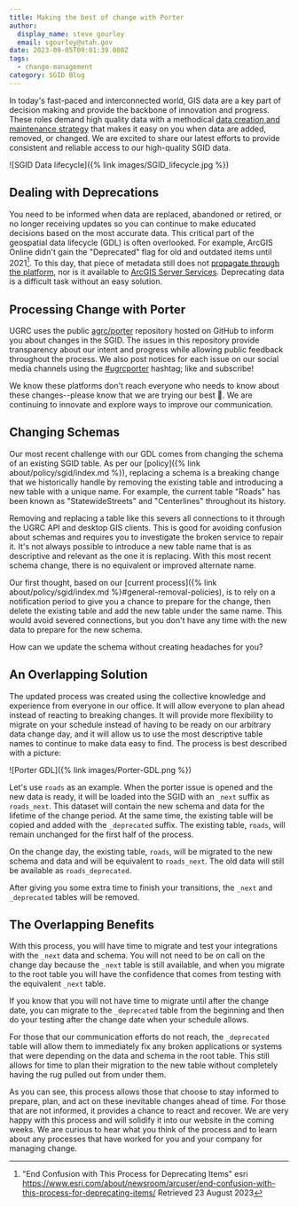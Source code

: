 ```yaml
---
title: Making the best of change with Porter
author:
  display_name: steve gourley
  email: sgourley@utah.gov
date: 2023-09-05T09:01:39.000Z
tags:
  - change-management
category: SGID Blog
---
```


In today's fast-paced and interconnected world, GIS data are a key part of decision making and provide the backbone of innovation and progress. These roles demand high quality data with a methodical [data creation and maintenance strategy](/blog/2018-02-05-sgid-data-lifecycle) that makes it easy on you when data are added, removed, or changed. We are excited to share our latest efforts to provide consistent and reliable access to our high-quality SGID data.

![SGID Data lifecycle]({% link images/SGID_lifecycle.jpg %})


## Dealing with Deprecations



You need to be informed when data are replaced, abandoned or retired, or no longer receiving updates so you can continue to make educated decisions based on the most accurate data. This critical part of the geospatial data lifecycle (GDL) is often overlooked. For example, ArcGIS Online didn't gain the "Deprecated" flag for old and outdated items until 2021[^deprecated]. To this day, that piece of metadata still does not [propagate through the platform](https://community.esri.com/t5/arcgis-online-ideas/use-deprecation-flag-through-platform/idi-p/941737), nor is it available to [ArcGIS Server Services](https://community.esri.com/t5/arcgis-enterprise-ideas/allow-marking-arcgis-server-services-as-deprecated/idi-p/1281015). Deprecating data is a difficult task without an easy solution.

## Processing Change with Porter



UGRC uses the public [agrc/porter](https://github.com/agrc/porter/issues?q=is%3Aissue+is%3Aopen+sort%3Aupdated-desc) repository hosted on GitHub to inform you about changes in the SGID. The issues in this repository provide transparency about our intent and progress while allowing public feedback throughout the process. We also post notices for each issue on our social media channels using the [#ugrcporter](https://twitter.com/hashtag/ugrcporter) hashtag; like and subscribe!

We know these platforms don't reach everyone who needs to know about these changes--please know that we are trying our best 💙️. We are continuing to innovate and explore ways to improve our communication.

## Changing Schemas



Our most recent challenge with our GDL comes from changing the schema of an existing SGID table. As per our [policy]({% link about/policy/sgid/index.md %}), replacing a schema is a breaking change that we historically handle by removing the existing table and introducing a new table with a unique name. For example, the current table "Roads" has been known as "StatewideStreets" and "Centerlines" throughout its history.

Removing and replacing a table like this severs all connections to it through the UGRC API and desktop GIS clients. This is good for avoiding confusion about schemas and requires you to investigate the broken service to repair it. It's not always possible to introduce a new table name that is as descriptive and relevant as the one it is replacing. With this most recent schema change, there is no equivalent or improved alternate name.

Our first thought, based on our [current process]({% link about/policy/sgid/index.md %}#general-removal-policies), is to rely on a notification period to give you a chance to prepare for the change, then delete the existing table and add the new table under the same name. This would avoid severed connections, but you don't have any time with the new data to prepare for the new schema.

How can we update the schema without creating headaches for you?

## An Overlapping Solution



The updated process was created using the collective knowledge and experience from everyone in our office. It will allow everyone to plan ahead instead of reacting to breaking changes. It will provide more flexibility to migrate on your schedule instead of having to be ready on our arbitrary data change day, and it will allow us to use the most descriptive table names to continue to make data easy to find. The process is best described with a picture:

![Porter GDL]({% link images/Porter-GDL.png %})


Let's use `roads` as an example. When the porter issue is opened and the new data is ready, it will be loaded into the SGID with an `_next` suffix as `roads_next`. This dataset will contain the new schema and data for the lifetime of the change period. At the same time, the existing table will be copied and added with the `_deprecated` suffix. The existing table, `roads`, will remain unchanged for the first half of the process.

On the change day, the existing table, `roads`, will be migrated to the new schema and data and will be equivalent to `roads_next`. The old data will still be available as `roads_deprecated`.

After giving you some extra time to finish your transitions, the `_next` and `_deprecated` tables will be removed.

## The Overlapping Benefits



With this process, you will have time to migrate and test your integrations with the `_next` data and schema. You will not need to be on call on the change day because the `_next` table is still available, and when you migrate to the root table you will have the confidence that comes from testing with the equivalent `_next` table.

If you know that you will not have time to migrate until after the change date, you can migrate to the `_deprecated` table from the beginning and then do your testing after the change date when your schedule allows.

For those that our communication efforts do not reach, the `_deprecated` table will allow them to immediately fix any broken applications or systems that were depending on the data and schema in the root table. This still allows for time to plan their migration to the new table without completely having the rug pulled out from under them.

As you can see, this process allows those that choose to stay informed to prepare, plan, and act on these inevitable changes ahead of time. For those that are not informed, it provides a chance to react and recover. We are very happy with this process and will solidify it into our website in the coming weeks. We are curious to hear what you think of the process and to learn about any processes that have worked for you and your company for managing change.

[^deprecated]: "End Confusion with This Process for Deprecating Items" esri <https://www.esri.com/about/newsroom/arcuser/end-confusion-with-this-process-for-deprecating-items/> Retrieved 23 August 2023
